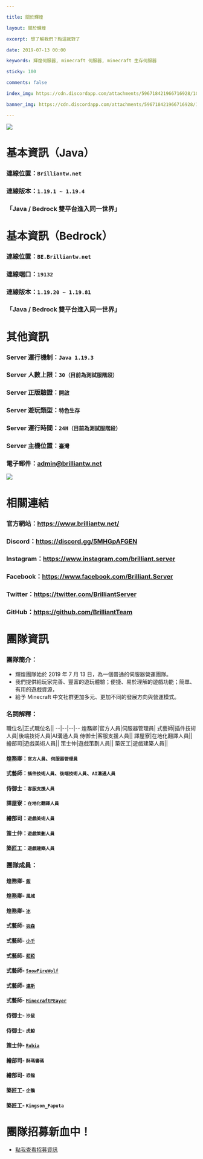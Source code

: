 ```yaml
---

title: 關於輝煌

layout: 關於輝煌

excerpt: 想了解我們？點這就對了

date: 2019-07-13 00:00

keywords: 輝煌伺服器, minecraft 伺服器, minecraft 生存伺服器

sticky: 100

comments: false

index_img: https://cdn.discordapp.com/attachments/596718421966716928/1088834348112941126/2-1.png

banner_img: https://cdn.discordapp.com/attachments/596718421966716928/1088834348112941126/2-1.png

---
```


![](https://media.discordapp.net/attachments/596718421966716928/971190210928992267/AddText_05-04-06.36.35.png)

# 基本資訊（Java）
### 連線位置：` Brilliantw.net ` 
### 連線版本：` 1.19.1 ~ 1.19.4 `
### 「Java / Bedrock 雙平台進入同一世界」

# 基本資訊（Bedrock）
### 連線位置：` BE.Brilliantw.net `
### 連線端口：` 19132 `
### 連線版本：` 1.19.20 ~ 1.19.81 `
### 「Java / Bedrock 雙平台進入同一世界」

# 其他資訊
### Server 運行機制：` Java 1.19.3 `
### Server 人數上限：` 30（目前為測試服階段） `
### Server 正版驗證：` 開啟 `
### Server 遊玩類型：` 特色生存 `
### Server 運行時間：` 24H（目前為測試服階段） `
### Server 主機位置：` 臺灣 `
### 電子郵件：admin@brilliantw.net

<a href="https://www.mc-list.xyz/843/info" target="_blank"><img src="https://www.mc-list.xyz/banner/1-843.png" border="0"></a>

# 相關連結
### 官方網站：https://www.brilliantw.net/
### Discord：https://discord.gg/5MHGpAFGEN
### Instagram：https://www.instagram.com/brilliant.server
### Facebook：https://www.facebook.com/Brilliant.Server
### Twitter：https://twitter.com/BrilliantServer
### GitHub：https://github.com/BrilliantTeam

# 團隊資訊

### 團隊簡介：

- 輝煌團隊始於 2019 年 7 月 13 日，為一個普通的伺服器營運團隊。
- 我們提供給玩家完善、豐富的遊玩體驗；便捷、易於理解的遊戲功能；簡單、有用的遊戲資源，
- 給予 Minecraft 中文社群更加多元、更加不同的發展方向與營運模式。

### 名詞解釋：
職位名|正式職位名||
--|--|--|--
煌務卿|官方人員|伺服器管理員|
式藝師|插件技術人員|後端技術人員|AI溝通人員
侍御士|客服支援人員||
譯屋寮|在地化翻譯人員||
繪部司|遊戲美術人員||
策士仲|遊戲策劃人員||
築匠工|遊戲建築人員||
#### 煌務卿：` 官方人員 `、` 伺服器管理員 `
#### 式藝師：` 插件技術人員 `、` 後端技術人員 `、` AI溝通人員 `
#### 侍御士：` 客服支援人員 `
#### 譯屋寮：` 在地化翻譯人員 `
#### 繪部司：` 遊戲美術人員 `
#### 策士仲：` 遊戲策劃人員 `
#### 築匠工：` 遊戲建築人員 `

### 團隊成員：

#### 煌務卿- [` 飯 `](https://github.com/RICE0707)
#### 煌務卿- ` 風城 `
#### 煌務卿- [` 冰 `](https://github.com/YTiceice)
#### 式藝師- [` 羽森 `](https://github.com/NCT-skyouo)
#### 式藝師- [` 小千 `](https://github.com/rDruTNT)
#### 式藝師- [` 菘菘 `](https://github.com/SiongSng)
#### 式藝師- [` SnowFireWolf `](https://github.com/SnowFireWolf)
#### 式藝師- [` 達斯 `](https://github.com/DasCrystal)
#### 式藝師- [` MinecraftPEayer `](https://github.com/MinecraftPEayer)
#### 侍御士- ` 沙鼠 `
#### 侍御士- ` 虎鯨 `
#### 策士仲- [` Rubia `](https://github.com/HanzerHong)
#### 繪部司- ` 酥瑪書碼 `
#### 繪部司- ` 恐龍 `
#### 築匠工- ` 企鵝 `
#### 築匠工- ` Kingson_Faputa `

# 團隊招募新血中！
- [點我查看招募資訊](https://www.brilliantw.net/成員招募)
